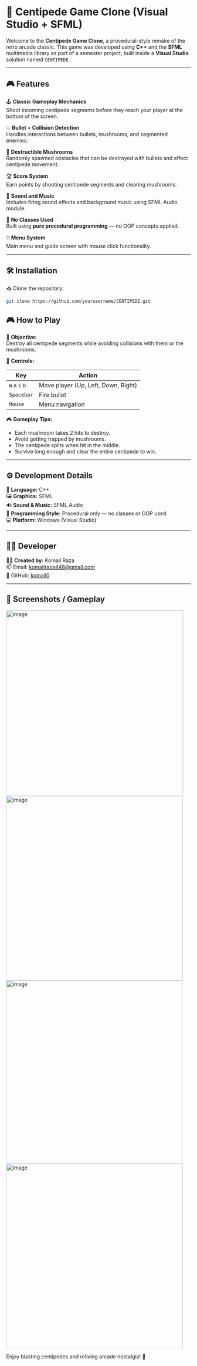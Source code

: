 
# 🐛 Centipede Game Clone (Visual Studio + SFML)

Welcome to the **Centipede Game Clone**, a procedural-style remake of the retro arcade classic. This game was developed using **C++** and the **SFML** multimedia library as part of a semester project, built inside a **Visual Studio** solution named `CENTIPEDE`.

---

## 🎮 Features

🕹️ **Classic Gameplay Mechanics**  
Shoot incoming centipede segments before they reach your player at the bottom of the screen.

💥 **Bullet + Collision Detection**  
Handles interactions between bullets, mushrooms, and segmented enemies.

🍄 **Destructible Mushrooms**  
Randomly spawned obstacles that can be destroyed with bullets and affect centipede movement.

🏆 **Score System**  
Earn points by shooting centipede segments and clearing mushrooms.

🎵 **Sound and Music**  
Includes firing sound effects and background music using SFML Audio module.

🧠 **No Classes Used**  
Built using **pure procedural programming** — no OOP concepts applied.

🖱️ **Menu System**  
Main menu and guide screen with mouse click functionality.

---

## 🛠️ Installation

📥 Clone the repository:
```bash
git clone https://github.com/yourusername/CENTIPEDE.git
```



## 🎮 How to Play

🎯 **Objective:**  
Destroy all centipede segments while avoiding collisions with them or the mushrooms.

🧠 **Controls:**

| Key         | Action                 |
|-------------|------------------------|
| `W` `A` `S` `D` | Move player (Up, Left, Down, Right) |
| `Spacebar`  | Fire bullet            |
| `Mouse`     | Menu navigation        |

🎮 **Gameplay Tips:**
- Each mushroom takes 2 hits to destroy.
- Avoid getting trapped by mushrooms.
- The centipede splits when hit in the middle.
- Survive long enough and clear the entire centipede to win.

---

## ⚙️ Development Details

🔧 **Language:** C++  
🖼️ **Graphics:** SFML  
🔊 **Sound & Music:** SFML Audio  
📄 **Programming Style:** Procedural only — no classes or OOP used  
💻 **Platform:** Windows (Visual Studio)

---

## 👨‍💻 Developer

🧑‍💻 **Created by:** Komail Raza  
📫 Email: komailraza448@gmail.com  
🐙 GitHub: [komail0](https://github.com/komail0)

---

## 📸 Screenshots / Gameplay
<img width="483" height="506" alt="image" src="https://github.com/user-attachments/assets/8d433d41-7842-4c78-93b3-b5607b789427" />
<img width="482" height="503" alt="image" src="https://github.com/user-attachments/assets/2df8e1c4-3b9c-48c1-ac65-4290b3d0ef3e" />
<img width="480" height="500" alt="image" src="https://github.com/user-attachments/assets/54aaf525-e37d-4619-8eba-38adf1e4329b" />
<img width="482" height="503" alt="image" src="https://github.com/user-attachments/assets/5e3730cb-5ed9-4456-ab41-f0d6bb216581" />



Enjoy blasting centipedes and reliving arcade nostalgia! 🚀
